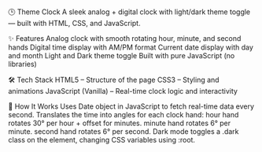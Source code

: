 🕒 Theme Clock
A sleek analog + digital clock with light/dark theme toggle — built with HTML, CSS, and JavaScript.

✨ Features
Analog clock with smooth rotating hour, minute, and second hands
Digital time display with AM/PM format
Current date display with day and month
Light and Dark theme toggle
Built with pure JavaScript (no libraries)

🛠️ Tech Stack
HTML5 – Structure of the page
CSS3 – Styling and animations
JavaScript (Vanilla) – Real-time clock logic and interactivity

🧠 How It Works
Uses Date object in JavaScript to fetch real-time data every second.
Translates the time into angles for each clock hand:
hour hand rotates 30° per hour + offset for minutes.
minute hand rotates 6° per minute.
second hand rotates 6° per second.
Dark mode toggles a .dark class on the <html> element, changing CSS variables using :root.
